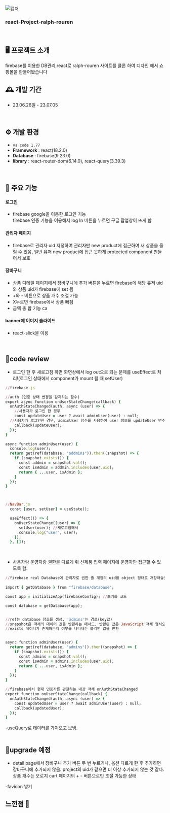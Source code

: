 ![캡처](https://github.com/future9061/ralph-lauren-react/assets/132829711/edddebdf-e560-46b9-ac2c-9d4f399a8ba5)
<br>


### react-Project-ralph-rouren
<br>


## 🖥️ 프로젝트 소개
firebase를 이용한 DB관리,react로 ralph-rouren 사이트를 클론 하여 디자인 해서 쇼핑몰을 만들어봤습니다 
<br>

## 🕰️ 개발 기간
* 23.06.26일 - 23.07.05
<br>


## ⚙️ 개발 환경
- `vs code 1.77`
- **Framework** : react(18.2.0)
- **Database** : firebase(9.23.0)
- **library** : react-router-dom(6.14.0), react-query(3.39.3)
<br>


## 📌 주요 기능
#### 로그인 
- firebase google을 이용한 로그인 기능<br />
  firebase 인증 기능을 이용해서 log In 버튼을 누르면 구글 팝업창이 뜨게 함


#### 관리자 페이지 
- firebase로 관리자 uid 지정하여 관리자만 new product에 접근하여 새 상품을 올릴 수 있음, 일반 유저 new product에 접근 못하게 protected component 만들어서 <NewProduct /> 보호

#### 장바구니 
- 상품 디테일 페이지에서 장바구니에 추가 버튼을 누르면 firebase에 해당 유저 uid와 상품 uid가 firebase에 set 됨
- +와 - 버튼으로 상품 개수 조절 가능
- X누르면 firebase에서 상품 빠짐
- 금액 총 합 기능 ca

#### banner에 이미지 슬라이드 
- react-slick을 이용





<br>


## 🎇code review

- 로그인 한 후 새로고침 하면 화면상에서 log out으로 되는 문제를 useEffect로 처리!(로그인 상태에서 component가 mount 될 때 setUser)
  
```ruby
//firebase.js

//auth (인증 상태 변경을 감지하는 함수)
export async function onUserStateChange(callback) {
  onAuthStateChanged(auth, async (user) => {
    //사용자가 로그인 한 경우
    const updateUser = user ? await adminUser(user) : null;
  //사용자가 로그인한 경우, adminUser 함수를 사용하여 user 정보를 updateUser 변수에 저장
    callback(updateUser);
  });
}

async function adminUser(user) {
  console.log(user);
  return get(ref(database, "addmins")).then((snapshot) => {
    if (snapshot.exists()) {
      const addmin = snapshot.val();
      const isAdmin = addmin.includes(user.uid);
      return { ...user, isAdmin };
    }
  });
}



//NavBar.js
  const [user, setUser] = useState();

  useEffect(() => { 
    onUserStateChange((user) => {
      setUser(user); //새로고침해서 
      console.log("user", user); 
    });
  }, []);


```
<br>


- 사용자랑 운영자랑 권한을 다르게 줘 신제품 입력 페이지에 운영자만 접근할 수 있도록 함.

```ruby
//firebase real Database에 관리자로 권한 줄 계정의 uid를 object 형태로 저장해놓았기 때문에 db 연결해서 로그인한 계정의 uid와 user에 저장된 uid를 비교해야 함
 
import { getDatabase } from "firebase/database";

const app = initializeApp(firebaseConfig); //초기화 코드

const database = getDatabase(app);


//ref는 database 참조를 생성, 'admins'는 경로(key값)
//snapshot은 객체의 데이터 값을 반환하는 메서드, 반환된 값은 JavaScript 객체 형식으로 제공
//exists 데이터가 존재하는지 여부를 나타내는 불리언 값을 반환


async function adminUser(user) {
  return get(ref(database, "admins")).then((snapshot) => {
    if (snapshot.exists()) {
      const admins = snapshot.val();
      const isAdmin = admins.includes(user.uid);
      return { ...user, isAdmin }; 
    }
  });
}

//firebase에서 현재 인증자를 관찰하는 내장 객체 onAuthStateChanged
export function onUserStateChange(callback) {
  onAuthStateChanged(auth, async (user) => {
    const updatedUser = user ? await adminUser(user) : null;
    callback(updatedUser);
  });
}

```

-useQuery로 데이터를 가져오고 보냄.

```ruby

```


## 🔧upgrade 예정

- detail page에서 장바구니 추가 버튼 두 번 누르거나, 옵션 다르게 한 후 추가하면 장바구니에 추가되지 않음. project의 uid가 같으면 더 이상 추가되지 않는 것 같다. 상품 개수는 오로지 cart 페이지의 + - 버튼으로만 조절 가능한 상태

-favicon 넣기 







## 느낀점 📢
